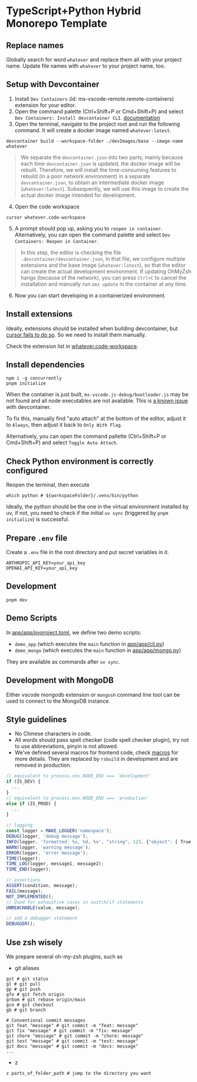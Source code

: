 # TypeScript+Python Hybrid Monorepo Template

## Replace names
Globally search for word `whatever` and replace them all with your project name.
Update file names with `whatever` to your project name, too.

## Setup with Devcontainer
1. Install `Dev Containers` (id: ms-vscode-remote.remote-containers) extension for your editor.
2. Open the command palette (Ctrl+Shift+P or Cmd+Shift+P) and select `Dev Containers: Install devcontainer CLI`. [documentation](https://code.visualstudio.com/docs/devcontainers/devcontainer-cli#_installation)
3. Open the terminal, navigate to the project root and run the following command. It will create a docker image named `whatever:latest`.
```
devcontainer build --workspace-folder ./devImages/base --image-name whatever
```
> We separate the `devcontainer.json` into two parts, mainly because each time `devcontainer.json` is updated, the docker image will be rebuilt. Therefore, we will install the time-consuming features to rebuild (in a poor network environment) in a separate `devcontainer.json`, to obtain an intermediate docker image (`whatever:latest`). Subsequently, we will use this image to create the actual docker image intended for development.
4. Open the code workspace
```
cursor whatever.code-workspace
```
5. A prompt should pop up, asking you to `reopen in container`. Alternatively, you can open the command palette and select `Dev Containers: Reopen in Container`.
> In this step, the editor is checking the file `.devcontainer/devcontainer.json`, in that file, we configure multiple extensions and the base image (`whatever:latest`), so that the editor can create the actual development environment.
> If updating OhMyZsh hangs (because of the network), you can press `Ctrl+C` to cancel the installation and manually run `omz update` in the container at any time.
6. Now you can start developing in a containerized environment.

## Install extensions
Ideally, extensions should be installed when building devcontainer, but [cursor fails to do so](https://forum.cursor.com/t/extensions-in-devcontainer-not-installing-properly/20436/15). So we need to install them manually.

Check the extension list in [whatever.code-workspace](./whatever.code-workspace).

## Install dependencies
```
npm i -g concurrently
pnpm initialize
```
When the container is just built, `ms-vscode.js-debug/bootloader.js` may be not found and all node executables are not available. This is [a known issue](https://github.com/microsoft/vscode/issues/137794#issuecomment-978093998) with devcontainer.

To fix this, manually find "auto attach" at the bottom of the editor, adjust it to `Always`, then adjust it back to `Only With Flag`.

Alternatively, you can open the command pallette (Ctrl+Shift+P or Cmd+Shift+P) and select `Toggle Auto Attach`.

## Check Python environment is correctly configured
Reopen the terminal, then execute
```
which python # ${workspaceFolder}/.venv/bin/python
```
Ideally, the python should be the one in the virtual environment installed by uv, if not, you need to check if the initial `uv sync` (triggered by `pnpm initialize`) is successful.

## Prepare `.env` file
Create a `.env` file in the root directory and put secret variables in it.
```
ANTHROPIC_API_KEY=your_api_key
OPENAI_API_KEY=your_api_key
```

## Development
```
pnpm dev
```

## Demo Scripts
In [app/app/pyproject.toml](./app/pyproject.toml), we define two demo scripts:
- `demo_app` (which executes the `main` function in [app/app/cli.py](./app/app/cli.py))
- `demo_mongo` (which executes the `main` function in [app/app/mongo.py](./app/app/mongo.py))

They are available as commands after `uv sync`.

## Development with MongoDB
Either vscode mongodb extension or `mongosh` command line tool can be used to connect to the MongoDB instance.

## Style guidelines
- No Chinese characters in code.
- All words should pass spell checker (code spell checker plugin), try not to use abbreviations, pinyin is not allowed.
- We've defined several macros for frontend code, check [macros](./configs/macro) for more details. They are replaced by `rsbuild` in development and are removed in production.
``` ts
// equivalent to process.env.NODE_ENV === 'development'
if (IS_DEV) {
  ...
}
// equivalent to process.env.NODE_ENV === 'production'
else if (IS_PROD) {
  ...
}

// logging
const logger = MAKE_LOGGER('namespace');
DEBUG(logger, 'debug message');
INFO(logger, 'formatted: %s, %d, %o', "string", 123, {"object": [ True ]});
WARN(logger, 'warning message');
ERROR(logger, 'error message');
TIME(logger);
TIME_LOG(logger, message1, message2);
TIME_END(logger);

// assertions
ASSERT(condition, message);
FAIL(message);
NOT_IMPLEMENTED();
// Used for exhaustive cases in switch/if statements
UNREACHABLE(value, message);

// add a debugger statement
DEBUGGER();
```


## Use zsh wisely
We prepare several oh-my-zsh plugins, such as
- git aliases
```
gst # git status
gl # git pull
gp # git push
gfo # git fetch origin
grbom # git rebase origin/main
gco # git checkout
gb # git branch

# Conventional commit messages
git feat "message" # git commit -m "feat: message"
git fix "message" # git commit -m "fix: message"
git chore "message" # git commit -m "chore: message"
git test "message" # git commit -m "test: message"
git docs "message" # git commit -m "docs: message"
...
```

- z
```
z parts_of_folder_path # jump to the directory you want
```
